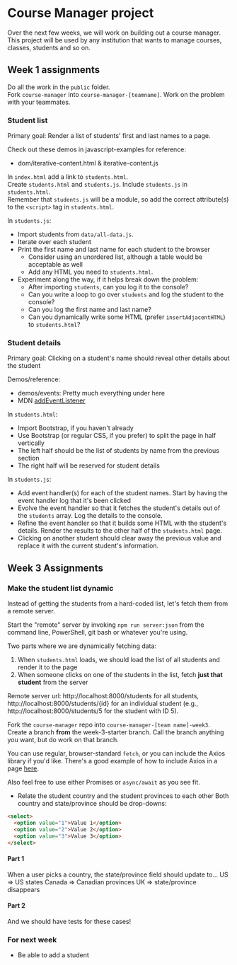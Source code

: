 # Course Manager project

Over the next few weeks, we will work on building out a course manager. This project will be used by any institution that wants to manage courses, classes, students and so on.

## Week 1 assignments

Do all the work in the `public` folder.  
Fork `course-manager` into `course-manager-[teamname]`. Work on the problem with your teammates.

### Student list

Primary goal: Render a list of students' first and last names to a page.

Check out these demos in javascript-examples for reference:

- dom/iterative-content.html & iterative-content.js

In `index.html` add a link to `students.html`.  
Create `students.html` and `students.js`. Include `students.js` in `students.html`.  
Remember that `students.js` will be a module, so add the correct attribute(s) to the `<script>` tag in `students.html`.

In `students.js`:

- Import students from `data/all-data.js`.
- Iterate over each student
- Print the first name and last name for each student to the browser
  - Consider using an unordered list, although a table would be acceptable as well
  - Add any HTML you need to `students.html`.
- Experiment along the way, if it helps break down the problem:
  - After importing `students`, can you log it to the console?
  - Can you write a loop to go over `students` and log the student to the console?
  - Can you log the first name and last name?
  - Can you dynamically write some HTML (prefer `insertAdjacentHTML`) to `students.html`?

### Student details

Primary goal: Clicking on a student's name should reveal other details about the student

Demos/reference:

- demos/events: Pretty much everything under here
- MDN [addEventListener](https://developer.mozilla.org/en-US/docs/Web/API/EventTarget/addEventListener)

In `students.html`:

- Import Bootstrap, if you haven't already
- Use Bootstrap (or regular CSS, if you prefer) to split the page in half vertically
- The left half should be the list of students by name from the previous section
- The right half will be reserved for student details

In `students.js`:

- Add event handler(s) for each of the student names. Start by having the event handler log that it's been clicked
- Evolve the event handler so that it fetches the student's details out of the `students` array. Log the details to the console.
- Refine the event handler so that it builds some HTML with the student's details. Render the results to the other half of the `students.html` page.
- Clicking on another student should clear away the previous value and replace it with the current student's information.

## Week 3 Assignments

### Make the student list dynamic

Instead of getting the students from a hard-coded list, let's fetch them from a remote server.

Start the "remote" server by invoking `npm run server:json` from the command line, PowerShell, git bash or whatever you're using.

Two parts where we are dynamically fetching data:

1. When `students.html` loads, we should load the list of all students and render it to the page
2. When someone clicks on one of the students in the list, fetch **just that student** from the server

Remote server url: http://localhost:8000/students for all students, http://localhost:8000/students/{id} for an individual student (e.g., http://localhost:8000/students/5 for the student with ID 5).

Fork the `course-manager` repo into `course-manager-[team name]-week3`. Create a branch **from** the week-3-starter branch. Call the branch anything you want, but do work on that branch.

You can use regular, browser-standard `fetch`, or you can include the Axios library if you'd like. There's a good example of how to include Axios in a page [here](https://github.com/EICPCohort7/javascript-examples/blob/main/demos/async/fetch-vs-axios.html).

Also feel free to use either Promises or `async/await` as you see fit.

- Relate the student country and the student provinces to each other
  Both country and state/province should be drop-downs:

```html
<select>
  <option value="1">Value 1</option>
  <option value="2">Value 2</option>
  <option value="3">Value 3</option>
</select>
```

#### Part 1

When a user picks a country, the state/province field should update to...
US => US states
Canada => Canadian provinces
UK => state/province disappears

#### Part 2

And we should have tests for these cases!

### For next week

- Be able to add a student

```

```
